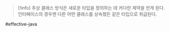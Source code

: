 > [!info] 추상 클래스 방식은 새로운 타입을 정의하는 데 커다란 제약을 안게 된다.
> 인터페이스의 경우엔 다른 어떤 클래스를 상속했든 같은 타입으로 취급된다.


#effective-java 